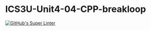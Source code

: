# ICS3U-Unit4-04-CPP-breakloop

[![GitHub's Super Linter](https://github.com/matthew-meech/ICS3U-Unit4-04-CPP-breakloop/workflows/GitHub's%20Super%20Linter/badge.svg)](https://github.com/matthew-meech/ICS3U-Unit4-04-CPP-breakloop/actions)
